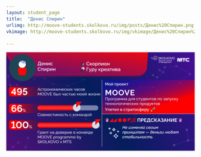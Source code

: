 ```yaml
---
layout: student_page
title:  "Денис Спирин"
urlimg: http://moove-students.skolkovo.ru/img/posts/Денис%20Спирин.png
vkimage: http://moove-students.skolkovo.ru/img/vkimage/Денис%20Спирин%20для%20Вк.png

---
```


<img class="img-fluid" src="/img/posts/Денис Спирин.png" alt="team">
